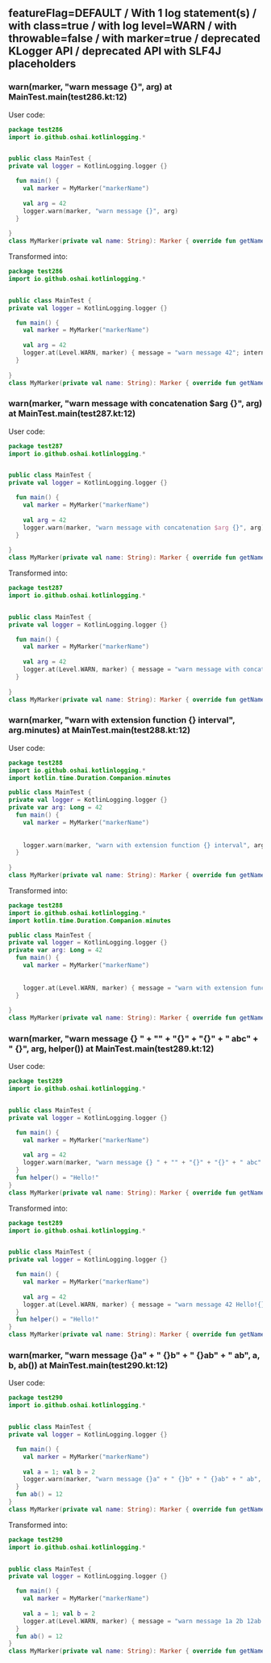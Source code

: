 ## featureFlag=DEFAULT / With 1 log statement(s) / with class=true / with log level=WARN / with throwable=false / with marker=true / deprecated KLogger API / deprecated API with SLF4J placeholders



###  warn(marker, "warn message {}", arg) at MainTest.main(test286.kt:12)

User code:
```kotlin
package test286
import io.github.oshai.kotlinlogging.*


public class MainTest {
private val logger = KotlinLogging.logger {}

  fun main() {
    val marker = MyMarker("markerName")
    
    val arg = 42
    logger.warn(marker, "warn message {}", arg)
  }
  
}
class MyMarker(private val name: String): Marker { override fun getName() = name }

```
  
Transformed into:
```kotlin
package test286
import io.github.oshai.kotlinlogging.*


public class MainTest {
private val logger = KotlinLogging.logger {}

  fun main() {
    val marker = MyMarker("markerName")
    
    val arg = 42
    logger.at(Level.WARN, marker) { message = "warn message 42"; internalCompilerData = KLoggingEventBuilder.InternalCompilerData(messageTemplate = "\"warn message {}\"", className = "test286.MainTest", methodName = "main", fileName = "test286.kt", lineNumber = 12)
  }
  
}
class MyMarker(private val name: String): Marker { override fun getName() = name }

```

###  warn(marker, "warn message with concatenation $arg {}", arg) at MainTest.main(test287.kt:12)

User code:
```kotlin
package test287
import io.github.oshai.kotlinlogging.*


public class MainTest {
private val logger = KotlinLogging.logger {}

  fun main() {
    val marker = MyMarker("markerName")
    
    val arg = 42
    logger.warn(marker, "warn message with concatenation $arg {}", arg)
  }
  
}
class MyMarker(private val name: String): Marker { override fun getName() = name }

```
  
Transformed into:
```kotlin
package test287
import io.github.oshai.kotlinlogging.*


public class MainTest {
private val logger = KotlinLogging.logger {}

  fun main() {
    val marker = MyMarker("markerName")
    
    val arg = 42
    logger.at(Level.WARN, marker) { message = "warn message with concatenation 42 42"; internalCompilerData = KLoggingEventBuilder.InternalCompilerData(messageTemplate = "\"warn message with concatenation $arg {}\"", className = "test287.MainTest", methodName = "main", fileName = "test287.kt", lineNumber = 12)
  }
  
}
class MyMarker(private val name: String): Marker { override fun getName() = name }

```

###  warn(marker, "warn with extension function {} interval", arg.minutes) at MainTest.main(test288.kt:12)

User code:
```kotlin
package test288
import io.github.oshai.kotlinlogging.*
import kotlin.time.Duration.Companion.minutes

public class MainTest {
private val logger = KotlinLogging.logger {}
private var arg: Long = 42
  fun main() {
    val marker = MyMarker("markerName")
    
    
    logger.warn(marker, "warn with extension function {} interval", arg.minutes)
  }
  
}
class MyMarker(private val name: String): Marker { override fun getName() = name }

```
  
Transformed into:
```kotlin
package test288
import io.github.oshai.kotlinlogging.*
import kotlin.time.Duration.Companion.minutes

public class MainTest {
private val logger = KotlinLogging.logger {}
private var arg: Long = 42
  fun main() {
    val marker = MyMarker("markerName")
    
    
    logger.at(Level.WARN, marker) { message = "warn with extension function 42m interval"; internalCompilerData = KLoggingEventBuilder.InternalCompilerData(messageTemplate = "\"warn with extension function {} interval\"", className = "test288.MainTest", methodName = "main", fileName = "test288.kt", lineNumber = 12)
  }
  
}
class MyMarker(private val name: String): Marker { override fun getName() = name }

```

###  warn(marker, "warn message {} " + "" + "{}" + "{}" + " abc" + " {}", arg, helper()) at MainTest.main(test289.kt:12)

User code:
```kotlin
package test289
import io.github.oshai.kotlinlogging.*


public class MainTest {
private val logger = KotlinLogging.logger {}

  fun main() {
    val marker = MyMarker("markerName")
    
    val arg = 42
    logger.warn(marker, "warn message {} " + "" + "{}" + "{}" + " abc" + " {}", arg, helper())
  }
  fun helper() = "Hello!"
}
class MyMarker(private val name: String): Marker { override fun getName() = name }

```
  
Transformed into:
```kotlin
package test289
import io.github.oshai.kotlinlogging.*


public class MainTest {
private val logger = KotlinLogging.logger {}

  fun main() {
    val marker = MyMarker("markerName")
    
    val arg = 42
    logger.at(Level.WARN, marker) { message = "warn message 42 Hello!{} abc {}"; internalCompilerData = KLoggingEventBuilder.InternalCompilerData(messageTemplate = "\"warn message {} \" + \"\" + \"{}\" + \"{}\" + \" abc\" + \" {}\"", className = "test289.MainTest", methodName = "main", fileName = "test289.kt", lineNumber = 12)
  }
  fun helper() = "Hello!"
}
class MyMarker(private val name: String): Marker { override fun getName() = name }

```

###  warn(marker, "warn message {}a" + " {}b" + " {}ab" + " ab", a, b, ab()) at MainTest.main(test290.kt:12)

User code:
```kotlin
package test290
import io.github.oshai.kotlinlogging.*


public class MainTest {
private val logger = KotlinLogging.logger {}

  fun main() {
    val marker = MyMarker("markerName")
    
    val a = 1; val b = 2
    logger.warn(marker, "warn message {}a" + " {}b" + " {}ab" + " ab", a, b, ab())
  }
  fun ab() = 12
}
class MyMarker(private val name: String): Marker { override fun getName() = name }

```
  
Transformed into:
```kotlin
package test290
import io.github.oshai.kotlinlogging.*


public class MainTest {
private val logger = KotlinLogging.logger {}

  fun main() {
    val marker = MyMarker("markerName")
    
    val a = 1; val b = 2
    logger.at(Level.WARN, marker) { message = "warn message 1a 2b 12ab ab"; internalCompilerData = KLoggingEventBuilder.InternalCompilerData(messageTemplate = "\"warn message {}a\" + \" {}b\" + \" {}ab\" + \" ab\"", className = "test290.MainTest", methodName = "main", fileName = "test290.kt", lineNumber = 12)
  }
  fun ab() = 12
}
class MyMarker(private val name: String): Marker { override fun getName() = name }

```
